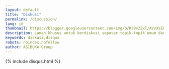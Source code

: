 ```yaml
---
layout: default
title: "Diskusi"
permalink: /discussion/
lang: id
thumbnail: https://blogger.googleusercontent.com/img/b/R29vZ2xl/AVvXsEhpQQe96jI9dkzN81SsrYbJ8IR0dOvN0eiItucN_ppF-WjQ3tzL3q18pMprWs5dbPXbkmUKF7dPBWaFLMQne16BBURYsIZQ2xYbNw1-tV6kW9UnOkvZuI_a_9MBJF9lekshsUSAlEEY7XyOsuLv7nNNhvUpzd9bajaVNklcezkSewK0wpf4xZ6FIWHwmzI/s0-rw/diskusi.jpeg
description: Laman khusus untuk berdiskusi seputar topik-topik umum dan bebas.
keywords: diskusi,disqus
robots: noindex,nofollow
author: ASIBUKA Group
---
```

{% include disqus.html %}
